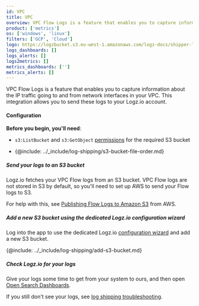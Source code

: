 ```yaml
---
id: VPC
title: VPC
overview: VPC Flow Logs is a feature that enables you to capture information about the IP traffic going to and from network interfaces in your VPC. This integration allows you to send these logs to your Logz.io account. 
product: ['metrics']
os: ['windows', 'linux']
filters: ['GCP', 'Cloud']
logo: https://logzbucket.s3.eu-west-1.amazonaws.com/logz-docs/shipper-logos/vpc.png
logs_dashboards: []
logs_alerts: []
logs2metrics: []
metrics_dashboards: ['']
metrics_alerts: []
---
```



VPC Flow Logs is a feature that enables you to capture information about the IP traffic going to and from network interfaces in your VPC. This integration allows you to send these logs to your Logz.io account. 

#### Configuration

**Before you begin, you'll need**:

* `s3:ListBucket` and `s3:GetObject` [permissions](https://docs.logz.io/user-guide/give-aws-access-with-iam-roles/) for the required S3 bucket

* {@include: ../_include/log-shipping/s3-bucket-file-order.md}

 

##### Send your logs to an S3 bucket

Logz.io fetches your VPC Flow logs from an S3 bucket.
VPC Flow logs are not stored in S3 by default, so you'll need to set up AWS to send your Flow logs to S3.

For help with this, see [Publishing Flow Logs to Amazon S3](https://docs.aws.amazon.com/vpc/latest/userguide/flow-logs-s3.html) from AWS.

##### Add a new S3 bucket using the dedicated Logz.io configuration wizard

Log into the app to use the dedicated Logz.io [configuration wizard](https://app.logz.io/#/dashboard/send-your-data/log-sources/vpc) and add a new S3 bucket.


<!-- logzio-inject:aws:vpc-flow -->


{@include: ../_include/log-shipping/add-s3-bucket.md}



##### Check Logz.io for your logs

Give your logs some time to get from your system to ours, and then open [Open Search Dashboards](https://app.logz.io/#/dashboard/osd).

If you still don't see your logs, see [log shipping troubleshooting]({{site.baseurl}}/user-guide/log-shipping/log-shipping-troubleshooting.html).

 
